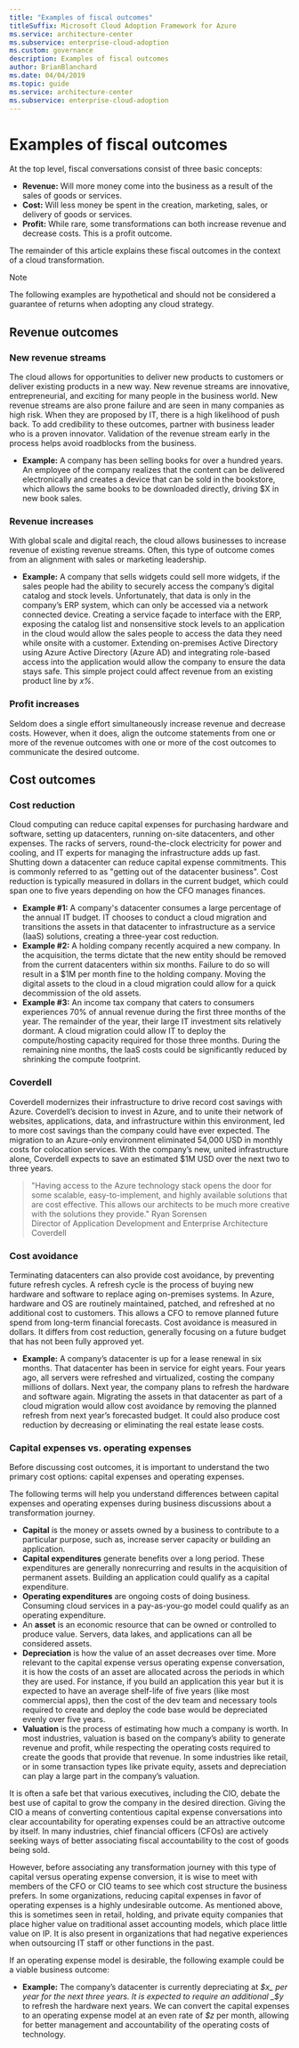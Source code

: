 ```yaml
---
title: "Examples of fiscal outcomes"
titleSuffix: Microsoft Cloud Adoption Framework for Azure
ms.service: architecture-center
ms.subservice: enterprise-cloud-adoption
ms.custom: governance
description: Examples of fiscal outcomes
author: BrianBlanchard
ms.date: 04/04/2019
ms.topic: guide
ms.service: architecture-center
ms.subservice: enterprise-cloud-adoption
---
```


# Examples of fiscal outcomes

At the top level, fiscal conversations consist of three basic concepts:

- **Revenue:** Will more money come into the business as a result of the sales of goods or services.
- **Cost:** Will less money be spent in the creation, marketing, sales, or delivery of goods or services.
- **Profit:** While rare, some transformations can both increase revenue and decrease costs. This is a profit outcome.

The remainder of this article explains these fiscal outcomes in the context of a cloud transformation.

> [!NOTE]
> The following examples are hypothetical and should not be considered a guarantee of returns when adopting any cloud strategy.

## Revenue outcomes

### New revenue streams

The cloud allows for opportunities to deliver new products to customers or deliver existing products in a new way. New revenue streams are innovative, entrepreneurial, and exciting for many people in the business world. New revenue streams are also prone failure and are seen in many companies as high risk. When they are proposed by IT, there is a high likelihood of push back. To add credibility to these outcomes, partner with business leader who is a proven innovator. Validation of the revenue stream early in the process helps avoid roadblocks from the business.

- **Example:** A company has been selling books for over a hundred years. An employee of the company realizes that the content can be delivered electronically and creates a device that can be sold in the bookstore, which allows the same books to be downloaded directly, driving $X in new book sales.

### Revenue increases

With global scale and digital reach, the cloud allows businesses to increase revenue of existing revenue streams. Often, this type of outcome comes from an alignment with sales or marketing leadership.

- **Example:** A company that sells widgets could sell more widgets, if the sales people had the ability to securely access the company’s digital catalog and stock levels. Unfortunately, that data is only in the company’s ERP system, which can only be accessed via a network connected device. Creating a service façade to interface with the ERP, exposing the catalog list and nonsensitive stock levels to an application in the cloud would allow the sales people to access the data they need while onsite with a customer. Extending on-premises Active Directory using Azure Active Directory (Azure AD) and integrating role-based access into the application would allow the company to ensure the data stays safe. This simple project could affect revenue from an existing product line by _x%_.

### Profit increases

Seldom does a single effort simultaneously increase revenue and decrease costs. However, when it does, align the outcome statements from one or more of the revenue outcomes with one or more of the cost outcomes to communicate the desired outcome.

## Cost outcomes

### Cost reduction

Cloud computing can reduce capital expenses for purchasing hardware and software, setting up datacenters, running on-site datacenters, and other expenses. The racks of servers, round-the-clock electricity for power and cooling, and IT experts for managing the infrastructure adds up fast. Shutting down a datacenter can reduce capital expense commitments. This is commonly referred to as "getting out of the datacenter business". Cost reduction is typically measured in dollars in the current budget, which could span one to five years depending on how the CFO manages finances.

- **Example #1:** A company's datacenter consumes a large percentage of the annual IT budget. IT chooses to conduct a cloud migration and transitions the assets in that datacenter to infrastructure as a service (IaaS) solutions, creating a three-year cost reduction.
- **Example #2:** A holding company recently acquired a new company. In the acquisition, the terms dictate that the new entity should be removed from the current datacenters within six months. Failure to do so will result in a $1M per month fine to the holding company. Moving the digital assets to the cloud in a cloud migration could allow for a quick decommission of the old assets.
- **Example #3:** An income tax company that caters to consumers experiences 70% of annual revenue during the first three months of the year. The remainder of the year, their large IT investment sits relatively dormant. A cloud migration could allow IT to deploy the compute/hosting capacity required for those three months. During the remaining nine months, the IaaS costs could be significantly reduced by shrinking the compute footprint.

### Coverdell

Coverdell modernizes their infrastructure to drive record cost savings with Azure. Coverdell’s decision to invest in Azure, and to unite their network of websites, applications, data, and infrastructure within this environment, led to more cost savings than the company could have ever expected. The migration to an Azure-only environment eliminated 54,000 USD in monthly costs for colocation services. With the company’s new, united infrastructure alone, Coverdell expects to save an estimated $1M USD over the next two to three years.

> "Having access to the Azure technology stack opens the door for some scalable, easy-to-implement, and highly available solutions that are cost effective. This allows our architects to be much more creative with the solutions they provide."
> Ryan Sorensen  
> Director of Application Development and Enterprise Architecture  
> Coverdell

### Cost avoidance

Terminating datacenters can also provide cost avoidance, by preventing future refresh cycles. A refresh cycle is the process of buying new hardware and software to replace aging on-premises systems. In Azure, hardware and OS are routinely maintained, patched, and refreshed at no additional cost to customers. This allows a CFO to remove planned future spend from long-term financial forecasts. Cost avoidance is measured in dollars. It differs from cost reduction, generally focusing on a future budget that has not been fully approved yet.

- **Example:** A company’s datacenter is up for a lease renewal in six months. That datacenter has been in service for eight years. Four years ago, all servers were refreshed and virtualized, costing the company millions of dollars. Next year, the company plans to refresh the hardware and software again. Migrating the assets in that datacenter as part of a cloud migration would allow cost avoidance by removing the planned refresh from next year’s forecasted budget. It could also produce cost reduction by decreasing or eliminating the real estate lease costs.

### Capital expenses vs. operating expenses

Before discussing cost outcomes, it is important to understand the two primary cost options: capital expenses and operating expenses.

The following terms will help you understand differences between capital expenses and operating expenses during business discussions about a transformation journey.

- **Capital** is the money or assets owned by a business to contribute to a particular purpose, such as, increase server capacity or building an application.
- **Capital expenditures** generate benefits over a long period. These expenditures are generally nonrecurring and results in the acquisition of permanent assets. Building an application could qualify as a capital expenditure.
- **Operating expenditures** are ongoing costs of doing business. Consuming cloud services in a pay-as-you-go model could qualify as an operating expenditure.
- An **asset** is an economic resource that can be owned or controlled to produce value. Servers, data lakes, and applications can all be considered assets.
- **Depreciation** is how the value of an asset decreases over time. More relevant to the capital expense versus operating expense conversation, it is how the costs of an asset are allocated across the periods in which they are used. For instance, if you build an application this year but it is expected to have an average shelf-life of five years (like most commercial apps), then the cost of the dev team and necessary tools required to create and deploy the code base would be depreciated evenly over five years.
- **Valuation** is the process of estimating how much a company is worth. In most industries, valuation is based on the company’s ability to generate revenue and profit, while respecting the operating costs required to create the goods that provide that revenue. In some industries like retail, or in some transaction types like private equity, assets and depreciation can play a large part in the company’s valuation.

It is often a safe bet that various executives, including the CIO, debate the best use of capital to grow the company in the desired direction. Giving the CIO a means of converting contentious capital expense conversations into clear accountability for operating expenses could be an attractive outcome by itself. In many industries, chief financial officers (CFOs) are actively seeking ways of better associating fiscal accountability to the cost of goods being sold.

However, before associating any transformation journey with this type of capital versus operating expense conversion, it is wise to meet with members of the CFO or CIO teams to see which cost structure the business prefers. In some organizations, reducing capital expenses in favor of operating expenses is a highly undesirable outcome. As mentioned above, this is sometimes seen in retail, holding, and private equity companies that place higher value on traditional asset accounting models, which place little value on IP. It is also present in organizations that had negative experiences when outsourcing IT staff or other functions in the past.

If an operating expense model is desirable, the following example could be a viable business outcome:

- **Example:** The company’s datacenter is currently depreciating at _$x_ per year for the next three years. It is expected to require an additional _$y_ to refresh the hardware next years. We can convert the capital expenses to an operating expense model at an even rate of _$z_ per month, allowing for better management and accountability of the operating costs of technology.
